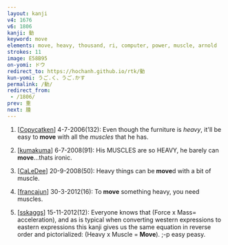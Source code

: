 ```yaml
---
layout: kanji
v4: 1676
v6: 1806
kanji: 動
keyword: move
elements: move, heavy, thousand, ri, computer, power, muscle, arnold
strokes: 11
image: E58B95
on-yomi: ドウ
redirect_to: https://hochanh.github.io/rtk/動
kun-yomi: うご.く、うご.かす
permalink: /動/
redirect_from:
 - /1806/
prev: 重
next: 腫
---
```


1) [<a href="http://kanji.koohii.com/profile/Copycatken">Copycatken</a>] 4-7-2006(132): Even though the furniture is <em>heavy</em>, it&#039;ll be easy to<strong> move</strong> with all the <em>muscles</em> that he has.

2) [<a href="http://kanji.koohii.com/profile/kumakuma">kumakuma</a>] 6-7-2008(91): His MUSCLES are so HEAVY, he barely can<strong> move</strong>...thats ironic.

3) [<a href="http://kanji.koohii.com/profile/CaLeDee">CaLeDee</a>] 20-9-2008(50): Heavy things can be<strong> move</strong>d with a bit of muscle.

4) [<a href="http://kanji.koohii.com/profile/francajun">francajun</a>] 30-3-2012(16): To<strong> move</strong> something heavy, you need muscles.

5) [<a href="http://kanji.koohii.com/profile/sskaggs">sskaggs</a>] 15-11-2012(12): Everyone knows that (Force x Mass= acceleration), and as is typical when converting western expressions to eastern expressions this kanji gives us the same equation in reverse order and pictorialized: (Heavy x Muscle =<strong> Move</strong>). ;-p easy peasy.


